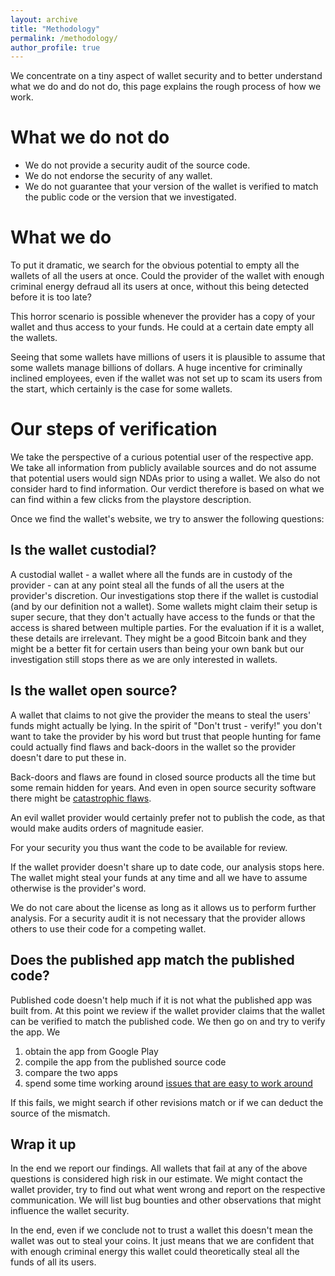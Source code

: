 ```yaml
---
layout: archive
title: "Methodology"
permalink: /methodology/
author_profile: true
---
```


We concentrate on a tiny aspect of wallet security and to better understand
what we do and do not do, this page explains the rough process of how we work.



What we do not do
=================

* We do not provide a security audit of the source code.
* We do not endorse the security of any wallet.
* We do not guarantee that your version of the wallet is verified to match the public code or the version that we investigated.



What we do
==========

To put it dramatic, we search for the obvious potential to empty all the wallets
of all the users at once. Could the provider of the wallet with enough criminal
energy defraud all its users at once, without this being detected before it is
too late?

This horror scenario is possible whenever the provider has a copy of your wallet
and thus access to your funds. He could at a certain date empty all the wallets.

Seeing that some wallets have millions of users it is plausible to assume that
some wallets manage billions of dollars. A huge incentive for criminally
inclined employees, even if the wallet was not set up to scam its users from the
start, which certainly is the case for some wallets.


Our steps of verification
=========================

We take the perspective of a curious potential user of the respective app.
We take all information from publicly available sources and do not assume that
potential users would sign NDAs prior to using a wallet. We also do not consider
hard to find information. Our verdict therefore is based on what we can find
within a few clicks from the playstore description.

Once we find the wallet's website, we try to answer the following questions:


Is the wallet custodial?
------------------------

A custodial wallet - a wallet where all the funds are in custody of the
provider - can at any point steal all the funds of all the users at the
provider's discretion. Our investigations stop there if the wallet is custodial
(and by our definition not a wallet). Some wallets might claim their setup is
super secure, that they don't actually have access to the funds or that the
access is shared between multiple parties. For the evaluation if it is a wallet,
these details are irrelevant. They might be a good Bitcoin bank and they might
be a better fit for certain users than being your own bank but our investigation
still stops there as we are only interested in wallets.


Is the wallet open source?
--------------------------

A wallet that claims to not give the provider the means to steal the users'
funds might actually be lying. In the spirit of "Don't trust - verify!"
you don't want to take the provider by his word but trust that people hunting
for fame could actually find flaws and back-doors in the wallet so the provider
doesn't dare to put these in.

Back-doors and flaws are found in closed source products all the time but some
remain hidden for years. And even in open source security software there
might be
[catastrophic flaws](https://www.cvedetails.com/vulnerability-list.php?vendor_id=97&product_id=585&version_id=&page=1&hasexp=0&opdos=0&opec=0&opov=0&opcsrf=0&opgpriv=0&opsqli=0&opxss=0&opdirt=0&opmemc=0&ophttprs=0&opbyp=0&opfileinc=0&opginf=0&cvssscoremin=0&cvssscoremax=0&year=0&month=0&cweid=0&order=3&trc=98&sha=cf091948bd7a20cd650cfc7fb718a5f4400a6d71).

An evil wallet provider would certainly prefer not to publish the code, as that
would make audits orders of magnitude easier.

For your security you thus want the code to be available for review.

If the wallet provider doesn't share up to date code, our analysis stops here.
The wallet might steal your funds at any time and all we have to assume
otherwise is the provider's word.

We do not care about the license as long as it allows us to perform further
analysis. For a security audit it is not necessary that the provider allows
others to use their code for a competing wallet.


Does the published app match the published code?
------------------------------------------------

Published code doesn't help much if it is not what the published app was
built from. At this point we review if the wallet provider claims that the
wallet can be verified to match the published code. We then go on and try to
verify the app. We

1. obtain the app from Google Play
2. compile the app from the published source code
3. compare the two apps
4. spend some time working around [issues that are easy to work around](https://issuetracker.google.com/issues/110237303)

If this fails, we might search if other revisions match or if we can
deduct the source of the mismatch.


Wrap it up
----------

In the end we report our findings. All wallets that fail at any of the above
questions is considered high risk in our estimate. We might contact the wallet
provider, try to find out what went wrong and report on the respective
communication. We will list bug bounties and other observations that might
influence the wallet security.

In the end, even if we conclude not to trust a wallet this doesn't mean the
wallet was out to steal your coins. It just means that we are confident that
with enough criminal energy this wallet could theoretically steal all the funds
of all its users.
